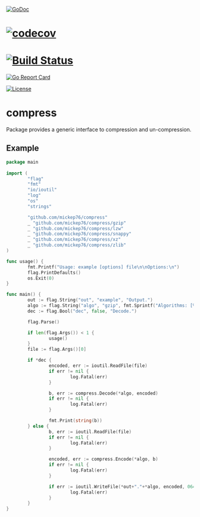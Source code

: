 [![GoDoc](https://godoc.org/github.com/mickep76/compress?status.svg)](https://godoc.org/github.com/mickep76/compress)

# [![codecov](https://codecov.io/gh/mickep76/compress/branch/master/graph/badge.svg)](https://codecov.io/gh/mickep76/compress)

# [![Build Status](https://travis-ci.org/mickep76/compress.svg?branch=master)](https://travis-ci.org/mickep76/compress)

[![Go Report Card](https://goreportcard.com/badge/github.com/mickep76/compress)](https://goreportcard.com/report/github.com/mickep76/compress)

[![License](https://img.shields.io/badge/License-Apache%202.0-blue.svg)](https://github.com/mickep76/compress/blob/master/LICENSE)

# compress

Package provides a generic interface to compression and un-compression.

## Example

```go
package main
  
import (
        "flag"
        "fmt"
        "io/ioutil"
        "log"
        "os"
        "strings"

        "github.com/mickep76/compress"
        _ "github.com/mickep76/compress/gzip"
        _ "github.com/mickep76/compress/lzw"
        _ "github.com/mickep76/compress/snappy"
        _ "github.com/mickep76/compress/xz"
        _ "github.com/mickep76/compress/zlib"
)

func usage() {
        fmt.Printf("Usage: example [options] file\n\nOptions:\n")
        flag.PrintDefaults()
        os.Exit(0)
}

func main() {
        out := flag.String("out", "example", "Output.")
        algo := flag.String("algo", "gzip", fmt.Sprintf("Algorithms: [%s].", strings.Join(compress.Algorithms(), ", ")))
        dec := flag.Bool("dec", false, "Decode.")

        flag.Parse()

        if len(flag.Args()) < 1 {
                usage()
        }
        file := flag.Args()[0]

        if *dec {
                encoded, err := ioutil.ReadFile(file)
                if err != nil {
                        log.Fatal(err)
                }

                b, err := compress.Decode(*algo, encoded)
                if err != nil {
                        log.Fatal(err)
                }

                fmt.Print(string(b))
        } else {
                b, err := ioutil.ReadFile(file)
                if err != nil {
                        log.Fatal(err)
                }

                encoded, err := compress.Encode(*algo, b)
                if err != nil {
                        log.Fatal(err)
                }

                if err := ioutil.WriteFile(*out+"."+*algo, encoded, 0644); err != nil {
                        log.Fatal(err)
                }
        }
}
```
